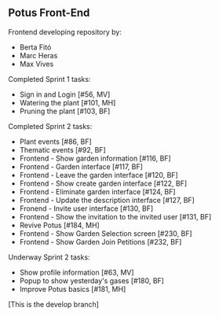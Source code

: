 Potus Front-End
---

Frontend developing repository by:

- Berta Fitó
- Marc Heras
- Max Vives

Completed Sprint 1 tasks:

- Sign in and Login [#56, MV]
- Watering the plant [#101, MH]
- Pruning the plant [#103, BF]

Completed Sprint 2 tasks:

- Plant events [#86, BF]
- Thematic events [#92, BF]
- Frontend - Show garden information [#116, BF]
- Frontend - Garden interface [#117, BF]
- Frontend - Leave the garden interface [#120, BF]
- Frontend - Show create garden interface [#122, BF]
- Frontend - Eliminate garden interface [#124, BF]
- Frontend - Update the description interface [#127, BF]
- Fronend - Invite user interface [#130, BF]
- Frontend - Show the invitation to the invited user [#131, BF]
- Revive Potus [#184, MH]
- Frontend - Show Garden Selection screen [#230, BF]
- Frontend - Show Garden Join Petitions [#232, BF]

Underway Sprint 2 tasks:

- Show profile information [#63, MV]
- Popup to show yesterday's gases [#180, BF]
- Improve Potus basics [#181, MH]

[This is the develop branch]
